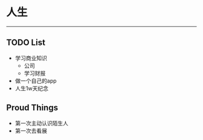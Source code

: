 # 人生

--- 

## TODO List
- 学习商业知识
  - 公司
  - 学习财报
- 做一个自己的app
- 人生1w天纪念

## Proud Things
- 第一次主动认识陌生人
- 第一次去看展
